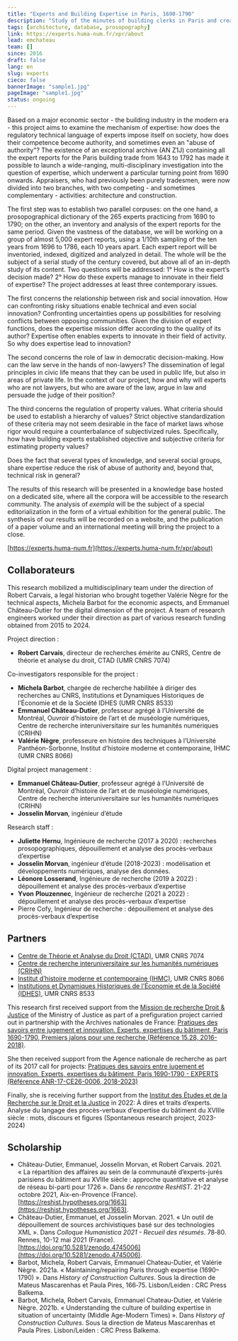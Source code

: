 ```yaml
---
title: "Experts and Building Expertise in Paris, 1690-1790"
description: "Study of the minutes of building clerks in Paris and creation of a prosopograhical database."
tags: [architecture, database, prosopography]
link: https://experts.huma-num.fr/xpr/about
lead: emchateau
team: []
since: 2016
draft: false
lang: en
slug: experts
cieco: false
bannerImage: "sample1.jpg"
pageImage: "sample1.jpg"
status: ongoing
---
```


<!-- project description -->

Based on a major economic sector - the building industry in the modern era - this project aims to examine the mechanism of expertise: how does the regulatory technical language of experts impose itself on society, how does their competence become authority, and sometimes even an "abuse of authority"? The existence of an exceptional archive (AN Z1J) containing all the expert reports for the Paris building trade from 1643 to 1792 has made it possible to launch a wide-ranging, multi-disciplinary investigation into the question of expertise, which underwent a particular turning point from 1690 onwards. Appraisers, who had previously been purely tradesmen, were now divided into two branches, with two competing - and sometimes complementary - activities: architecture and construction.

The first step was to establish two parallel corpuses: on the one hand, a prosopographical dictionary of the 265 experts practicing from 1690 to 1790; on the other, an inventory and analysis of the expert reports for the same period. Given the vastness of the database, we will be working on a group of almost 5,000 expert reports, using a 1/10th sampling of the ten years from 1696 to 1786, each 10 years apart. Each expert report will be inventoried, indexed, digitized and analyzed in detail. The whole will be the subject of a serial study of the century covered, but above all of an in-depth study of its content. Two questions will be addressed: 1° How is the expert’s decision made? 2° How do these experts manage to innovate in their field of expertise? The project addresses at least three contemporary issues.

The first concerns the relationship between risk and social innovation. How can confronting risky situations enable technical and even social innovation? Confronting uncertainties opens up possibilities for resolving conflicts between opposing communities. Given the division of expert functions, does the expertise mission differ according to the quality of its author? Expertise often enables experts to innovate in their field of activity. So why does expertise lead to innovation?

The second concerns the role of law in democratic decision-making. How can the law serve in the hands of non-lawyers? The dissemination of legal principles in civic life means that they can be used in public life, but also in areas of private life. In the context of our project, how and why will experts who are not lawyers, but who are aware of the law, argue in law and persuade the judge of their position?

The third concerns the regulation of property values. What criteria should be used to establish a hierarchy of values? Strict objective standardization of these criteria may not seem desirable in the face of market laws whose rigor would require a counterbalance of subjectivized rules. Specifically, how have building experts established objective and subjective criteria for estimating property values?

Does the fact that several types of knowledge, and several social groups, share expertise reduce the risk of abuse of authority and, beyond that, technical risk in general?

The results of this research will be presented in a knowledge base hosted on a dedicated site, where all the corpora will be accessible to the research community. The analysis of *exempla* will be the subject of a special editorialization in the form of a virtual exhibition for the general public. The synthesis of our results will be recorded on a website, and the publication of a paper volume and an international meeting will bring the project to a close.

[https://experts.huma-num.fr](https://experts.huma-num.fr/xpr/about)

## Collaborateurs

This research mobilized a multidisciplinary team under the direction of Robert Carvais, a legal historian who brought together Valérie Nègre for the technical aspects, Michela Barbot for the economic aspects, and Emmanuel Château-Dutier for the digital dimension of the project. A team of research engineers worked under their direction as part of various research funding obtained from 2015 to 2024.

Project direction :

- **Robert Carvais**, directeur de recherches émérite au CNRS, Centre de théorie et analyse du droit, CTAD (UMR CNRS 7074)

Co-investigators responsible for the project :

- **Michela Barbot**, chargée de recherche habilitée à diriger des recherches au CNRS, Institutions et Dynamiques Historiques de l’Économie et de la Société IDHES (UMR CNRS 8533)
- **Emmanuel Château-Dutier**, professeur agrégé à l’Université de Montréal, Ouvroir d’histoire de l’art et de muséologie numériques, Centre de recherche interuniversitaire sur les humanités numériques (CRIHN)
- **Valérie Nègre**, professeure en histoire des techniques à l’Université Panthéon-Sorbonne, Institut d’histoire moderne et contemporaine, IHMC (UMR CNRS 8066)

Digital project management :

- **Emmanuel Château-Dutier**, professeur agrégé à l’Université de Montréal, Ouvroir d’histoire de l’art et de muséologie numériques, Centre de recherche interuniversitaire sur les humanités numériques (CRIHN)
- **Josselin Morvan**, ingénieur d’étude

Research staff :

- **Juliette Hernu**, Ingénieure de recherche (2017 à 2020) : recherches prosopographiques, dépouillement et analyse des procès-verbaux d’expertise
- **Josselin Morvan**, ingénieur d’étude (2018-2023) : modélisation et développements numériques, analyse des données.
- **Léonore Losserand**, Ingénieure de recherche (2019 à 2022) : dépouillement et analyse des procès-verbaux d’expertise
- **Yvon** **Plouzennec**, Ingénieur de recherche (2021 à 2022) : dépouillement et analyse des procès-verbaux d’expertise
- Pierre Cofy, Ingénieur de recherche :  dépouillement et analyse des procès-verbaux d’expertise

## Partners

- [Centre de Théorie et Analyse du Droit (CTAD)](https://ctad.cnrs.fr), UMR CNRS 7074
- [Centre de recherche interuniversitaire sur les humanités numériques (CRIHN)](https://www.crihn.org)
- [Institut d’histoire moderne et contemporaine (IHMC)](https://ihmc.ens.psl.eu/?lang=fr), UMR CNRS 8066
- [Institutions et Dynamiques Historiques de l’Économie et de la Société (IDHES)](https://www.idhes.cnrs.fr), UMR CNRS 8533

This research first received support from the [Mission de recherche Droit & Justice](http://www.gip-recherche-justice.fr) of the Ministry of Justice as part of a prefiguration project carried out in partnership with the Archives nationales de France: [Pratiques des savoirs entre jugement et innovation. Experts, expertises du bâtiment, Paris 1690-1790, Premiers jalons pour une recherche (Référence 15.28, 2016-2018)](http://www.gip-recherche-justice.fr/publication/pratiques-des-savoirs-entre-jugement-et-innovation-experts-expertises-du-batiment-paris-1690-1790/).

She then received support from the Agence nationale de recherche as part of its 2017 call for projects: [Pratiques des savoirs entre jugement et innovation. Experts, expertises du bâtiment, Paris 1690-1790 - EXPERTS (Référence ANR-17-CE26-0006, 2018-2023)](https://anr.fr/Projet-ANR-17-CE26-0006)

Finally, she is receiving further support from the [Institut des Études et de la Recherche sur le Droit et la Justice](https://gip-ierdj.fr) in 2022: À dires et traits d’experts. Analyse du langage des procès-verbaux d’expertise du bâtiment du XVIIIe siècle : mots, discours et figures (Spontaneous research project, 2023-2024)

## Scholarship

<!--publications, expos, articles, conférences-->

- Château-Dutier, Emmanuel, Josselin Morvan, et Robert Carvais. 2021. « La répartition des affaires au sein de la communauté d’experts-jurés parisiens du bâtiment au XVIIIe siècle : approche quantitative et analyse de réseau bi-parti pour 1726 ». Dans *6e rencontre ResHIST*. 21-22 octobre 2021, Aix-en-Provence (France). [https://reshist.hypotheses.org/1663](https://reshist.hypotheses.org/1663).
- Château-Dutier, Emmanuel, et Josselin Morvan. 2021. « Un outil de dépouillement de sources archivistiques basé sur des technologies XML ». Dans *Colloque Humanistica 2021 - Recueil des résumés*. 78‑80. Rennes, 10-12 mai 2021 (France). [https://doi.org/10.5281/zenodo.4745006](https://doi.org/10.5281/zenodo.4745006).
- Barbot, Michela, Robert Carvais, Emmanuel Chateau-Dutier, et Valérie Nègre. 2021a. « Maintaining/repairing Paris through expertise (1690–1790) ». Dans *History of Construction Cultures*. Sous la direction de Mateus Mascarenhas et Paula Pires, 166‑75. Lisbon/Leiden : CRC Press Balkema.
- Barbot, Michela, Robert Carvais, Emmanuel Chateau-Dutier, et Valérie Nègre. 2021b. « Understanding the culture of building expertise in situation of uncertainty (Middle Age-Modern Times) ». Dans *History of Construction Cultures*. Sous la direction de Mateus Mascarenhas et Paula Pires. Lisbon/Leiden : CRC Press Balkema.

<!-- copy this to start a new yaml frontmatter
title: 
description: 
tags: []
link: 
lead: 
team: []
since: 
draft: true
lang: 
slug: 
-->